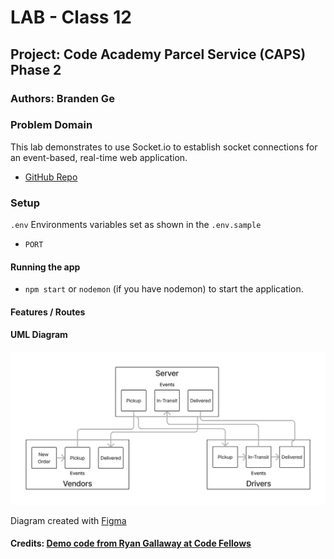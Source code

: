 # LAB - Class 12

## Project: Code Academy Parcel Service (CAPS) Phase 2

### Authors: Branden Ge

### Problem Domain

This lab demonstrates to use Socket.io to establish socket connections for an event-based, real-time web application.

- [GitHub Repo](https://github.com/brandenge/code-academy-parcel-service-2)

### Setup

`.env` Environments variables set as shown in the `.env.sample`

- `PORT`

#### Running the app

- `npm start` or `nodemon` (if you have nodemon) to start the application.

#### Features / Routes

#### UML Diagram

![UML Diagram](uml12.png)

Diagram created with [Figma](https://www.figma.com/)

#### Credits: [Demo code from Ryan Gallaway at Code Fellows](https://github.com/codefellows/seattle-code-javascript-401d48/tree/main/class-12/inclass-demo)

